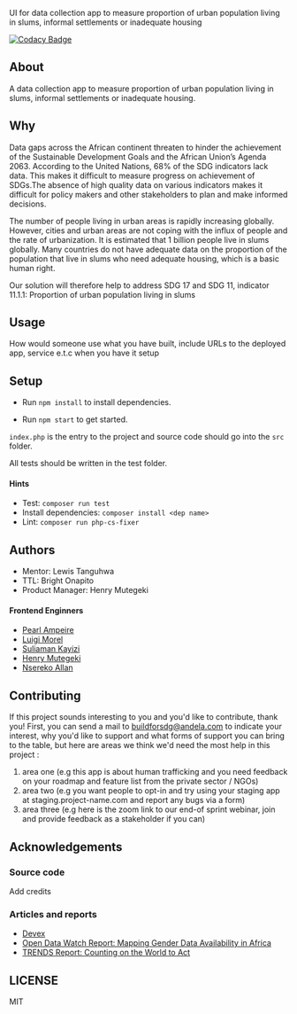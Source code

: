 UI for data collection app to measure proportion of urban population living in slums, informal settlements or inadequate housing

[![Codacy Badge](https://img.shields.io/badge/Code%20Quality-D-red)](https://img.shields.io/badge/Code%20Quality-D-red)


## About

A data collection app to measure proportion of urban population living in slums, informal settlements or inadequate housing.

## Why

Data gaps across the African continent threaten to hinder the achievement of the Sustainable Development Goals and the African Union’s Agenda 2063. According to the United Nations, 68% of the SDG indicators lack data. This makes it difficult to measure progress on achievement of SDGs.The absence of high quality data on various indicators makes it difficult for policy makers and other stakeholders to plan and make informed decisions. 

The number of people living in urban areas is rapidly increasing globally. However, cities and urban areas are not coping with the influx of people and the rate of urbanization. It is estimated that 1 billion people live in slums globally.
Many countries do not have adequate data on the proportion of the population that live in slums who need adequate housing, which is a basic human right. 

Our solution will therefore help to address SDG 17 and SDG 11, indicator 11.1.1: Proportion of urban population living in slums


## Usage
 How would someone use what you have built, include URLs to the deployed app, service e.t.c when you have it setup


## Setup

- Run `npm install` to install dependencies.

- Run  `npm start` to get started.

`index.php` is the entry to the project and source code should go into the `src` folder.

All tests should be written in the test folder.

#### Hints

- Test: `composer run test`
- Install dependencies: `composer install <dep name>`
- Lint: `composer run php-cs-fixer`

## Authors

- Mentor: Lewis Tanguhwa
- TTL: Bright Onapito 
- Product Manager: Henry Mutegeki
#### Frontend Enginners
- [Pearl Ampeire](https://github.com/pearlonzo)
- [Luigi Morel](https://github.com/morelmiles)
- [Suliaman Kayizi](https://github.com/Sulaiman-Mozes)
- [Henry Mutegeki](https://github.com/MutegekiHenry)
- [Nsereko Allan](https://github.com/nserekoallan)

## Contributing
If this project sounds interesting to you and you'd like to contribute, thank you!
First, you can send a mail to buildforsdg@andela.com to indicate your interest, why you'd like to support and what forms of support you can bring to the table, but here are areas we think we'd need the most help in this project :
1.  area one (e.g this app is about human trafficking and you need feedback on your roadmap and feature list from the private sector / NGOs)
2.  area two (e.g you want people to opt-in and try using your staging app at staging.project-name.com and report any bugs via a form)
3.  area three (e.g here is the zoom link to our end-of sprint webinar, join and provide feedback as a stakeholder if you can)

## Acknowledgements

### Source code
Add credits
### Articles and reports
- [Devex](https://www.devex.com/news/data-gaps-threaten-achievement-of-development-goals-in-africa-95825)
- [Open Data Watch Report: Mapping Gender Data Availability in Africa](https://opendatawatch.com/monitoring-reporting/bridging-gender-data-gaps-in-africa/)
- [TRENDS Report: Counting on the World to Act](https://countingontheworld.sdsntrends.org/)

## LICENSE
MIT
